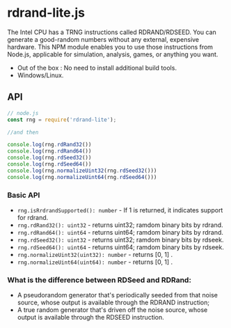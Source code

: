 # rdrand-lite.js

The Intel CPU has a TRNG instructions called RDRAND/RDSEED.
You can generate a good-random numbers without any external, expensive hardware.
This NPM module enables you to use those instructions from Node.js,
applicable for simulation, analysis, games, or anything you want.

- Out of the box : No need to install additional build tools.
- Windows/Linux.
## API

```typescript
// node.js
const rng = require('rdrand-lite');

//and then

console.log(rng.rdRand32())
console.log(rng.rdRand64())
console.log(rng.rdSeed32())
console.log(rng.rdSeed64())
console.log(rng.normalizeUint32(rng.rdSeed32()))
console.log(rng.normalizeUint64(rng.rdSeed64()))


```

### Basic API

- `rng.isRrdrandSupported(): number` - If 1 is returned, it indicates support for rdrand.
- `rng.rdRand32(): uint32` - returns uint32; ramdom binary bits by rdrand.
- `rng.rdRand64(): uint64` - returns uint64; ramdom binary bits by rdrand.
- `rng.rdSeed32(): uint32` - returns uint32; ramdom binary bits by rdseek.
- `rng.rdSeed64(): uint64` - returns uint64; ramdom binary bits by rdseek.
- `rng.normalizeUint32(uint32): number` - returns [0, 1] .
- `rng.normalizeUint64(uint64): number` - returns [0, 1] .

### What is the difference between RDSeed and RDRand:
- A pseudorandom generator that's periodically seeded from that noise source, whose output is available through the RDRAND instruction;
- A true random generator that's driven off the noise source, whose output is available through the RDSEED instruction.











